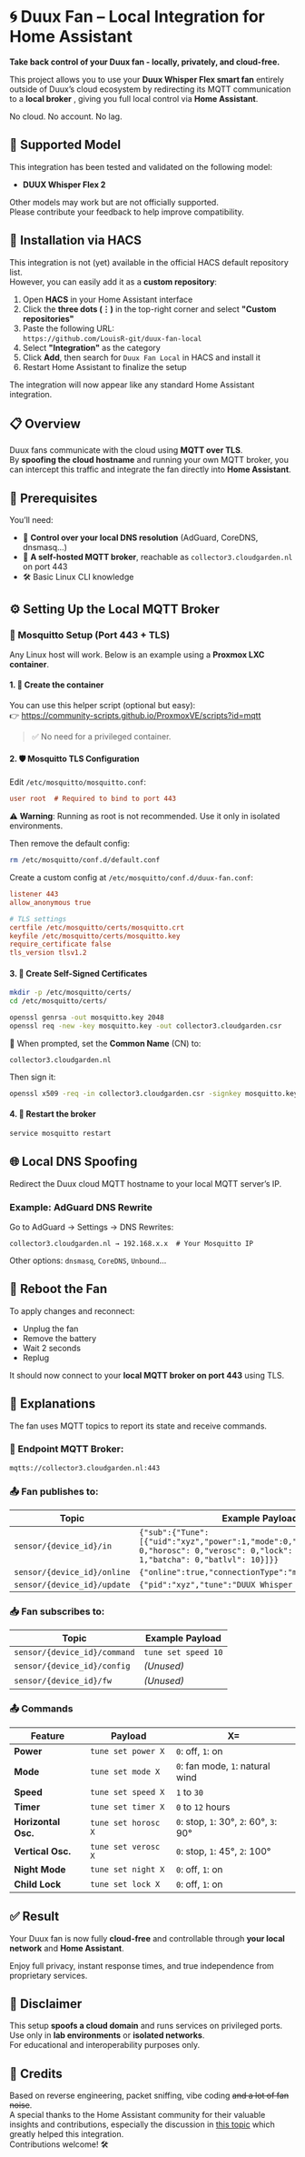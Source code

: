 # 🌀 Duux Fan – Local Integration for Home Assistant

**Take back control of your Duux fan - locally, privately, and cloud-free.**

This project allows you to use your **Duux Whisper Flex smart fan** entirely outside of Duux’s cloud ecosystem by redirecting its MQTT communication to a **local broker** , giving you full local control via **Home Assistant**.

No cloud. No account. No lag.  

## 📌 Supported Model

This integration has been tested and validated on the following model:

- **DUUX Whisper Flex 2**

Other models may work but are not officially supported.  
Please contribute your feedback to help improve compatibility.





## 🧩 Installation via HACS

This integration is not (yet) available in the official HACS default repository list.  
However, you can easily add it as a **custom repository**:

1. Open **HACS** in your Home Assistant interface  
2. Click the **three dots (⋮)** in the top-right corner and select **"Custom repositories"**  
3. Paste the following URL:  
   `https://github.com/LouisR-git/duux-fan-local`
4. Select **"Integration"** as the category  
5. Click **Add**, then search for `Duux Fan Local` in HACS and install it  
6. Restart Home Assistant to finalize the setup

The integration will now appear like any standard Home Assistant integration.


## 📋 Overview

Duux fans communicate with the cloud using **MQTT over TLS**.  
By **spoofing the cloud hostname** and running your own MQTT broker, you can intercept this traffic and integrate the fan directly into **Home Assistant**.
## 🧰 Prerequisites

You’ll need:

- 🧠 **Control over your local DNS resolution** (AdGuard, CoreDNS, dnsmasq…)
- 📡 **A self-hosted MQTT broker**, reachable as `collector3.cloudgarden.nl` on port 443
- 🛠️ Basic Linux CLI knowledge


## ⚙️ Setting Up the Local MQTT Broker

### 🔧 Mosquitto Setup (Port 443 + TLS)

Any Linux host will work. Below is an example using a **Proxmox LXC container**.

#### 1. 🧪 Create the container

You can use this helper script (optional but easy):  
👉 https://community-scripts.github.io/ProxmoxVE/scripts?id=mqtt

> ✅ No need for a privileged container.

#### 2. 🛡️ Mosquitto TLS Configuration

Edit `/etc/mosquitto/mosquitto.conf`:

```ini
user root  # Required to bind to port 443
```

⚠️ **Warning**: Running as root is not recommended. Use it only in isolated environments.

Then remove the default config:

```bash
rm /etc/mosquitto/conf.d/default.conf
```

Create a custom config at `/etc/mosquitto/conf.d/duux-fan.conf`:

```ini
listener 443
allow_anonymous true

# TLS settings
certfile /etc/mosquitto/certs/mosquitto.crt
keyfile /etc/mosquitto/certs/mosquitto.key
require_certificate false
tls_version tlsv1.2
```

#### 3. 🔐 Create Self-Signed Certificates

```bash
mkdir -p /etc/mosquitto/certs/
cd /etc/mosquitto/certs/

openssl genrsa -out mosquitto.key 2048
openssl req -new -key mosquitto.key -out collector3.cloudgarden.csr
```

📌 When prompted, set the **Common Name** (CN) to:
```
collector3.cloudgarden.nl
```

Then sign it:

```bash
openssl x509 -req -in collector3.cloudgarden.csr -signkey mosquitto.key -out mosquitto.crt -days 3650
```

#### 4. 🚀 Restart the broker

```bash
service mosquitto restart
```



## 🌐 Local DNS Spoofing

Redirect the Duux cloud MQTT hostname to your local MQTT server’s IP.

### Example: AdGuard DNS Rewrite

Go to AdGuard → Settings → DNS Rewrites:

```
collector3.cloudgarden.nl → 192.168.x.x  # Your Mosquitto IP
```

Other options: `dnsmasq`, `CoreDNS`, `Unbound`…



## 🔄 Reboot the Fan

To apply changes and reconnect:

- Unplug the fan
- Remove the battery
- Wait 2 seconds
- Replug

It should now connect to your **local MQTT broker on port 443** using TLS.


## 📡 Explanations

The fan uses MQTT topics to report its state and receive commands.

### 🔧 Endpoint MQTT Broker:
```
mqtts://collector3.cloudgarden.nl:443
```

### 📤 Fan publishes to:

| Topic                         | Example Payload                                                                 |
|-------------------------------|----------------------------------------------------------------------------------|
| `sensor/{device_id}/in`       | `{"sub":{"Tune":[{"uid":"xyz","power":1,"mode":0,"speed":10,"timer": 0,"horosc": 0,"verosc": 0,"lock": 0,"night": 1,"batcha": 0,"batlvl": 10}]}}` |
| `sensor/{device_id}/online`   | `{"online":true,"connectionType":"mqtt"}`                                       |
| `sensor/{device_id}/update`   | `{"pid":"xyz","tune":"DUUX Whisper Flex 2"}`                                    |

### 📥 Fan subscribes to:

| Topic                          | Example Payload             |
|--------------------------------|-----------------------------|
| `sensor/{device_id}/command`   | `tune set speed 10`         |
| `sensor/{device_id}/config`    | _(Unused)_                  |
| `sensor/{device_id}/fw`        | _(Unused)_                  |

### 📤 Commands

| Feature              | Payload             |  X=                                     |
|----------------------|---------------------|-----------------------------------------|
| **Power**            | `tune set power X`  | `0`: off, `1`: on                       |
| **Mode**             | `tune set mode X`   | `0`: fan mode, `1`: natural wind        |
| **Speed**            | `tune set speed X`  | `1` to `30`                             |
| **Timer**            | `tune set timer X`  | `0` to `12` hours                       |
| **Horizontal Osc.**  | `tune set horosc X` | `0`: stop, `1`: 30°, `2`: 60°, `3`: 90° |
| **Vertical Osc.**    | `tune set verosc X` | `0`: stop, `1`: 45°, `2`: 100°          |
| **Night Mode**       | `tune set night X`  | `0`: off, `1`: on                       |
| **Child Lock**       | `tune set lock X`   | `0`: off, `1`: on                       |



## ✅ Result

Your Duux fan is now fully **cloud-free** and controllable through **your local network** and **Home Assistant**.

Enjoy full privacy, instant response times, and true independence from proprietary services.


## 🛑 Disclaimer

This setup **spoofs a cloud domain** and runs services on privileged ports. Use only in **lab environments** or **isolated networks**.  
For educational and interoperability purposes only.


## 🙌 Credits
Based on reverse engineering, packet sniffing, vibe coding ~~and a lot of fan noise~~.  
A special thanks to the Home Assistant community for their valuable insights and contributions, especially the discussion in [this topic](https://community.home-assistant.io/t/experience-integrating-duux-products/386403/154) which greatly helped this integration.  
Contributions welcome! 🛠️
